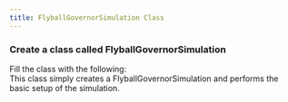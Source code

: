 ```yaml
---
title: FlyballGovernorSimulation Class
---
```


### Create a class called FlyballGovernorSimulation
   Fill the class with the following:  
   This class simply creates a FlyballGovernorSimulation and performs the basic setup of the simulation.

<pre><code data-url-index="0" data-snippet="complete" id="FlyballGovernorClass"></code></pre>

<script src="../snippetautomation/codesnippets.js" sources=Array.of("https://rawgit.com/ihmcrobotics/ihmc-open-robotics-software/develop/example-simulations/src/main/java/us/ihmc/exampleSimulations/flyballGovernor/FlyballGovernorSimulation.java")></script>